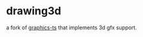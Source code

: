 # drawing3d

a fork of [graphics-ts](https://github.com/gcanti/graphics-ts) that implements 3d gfx support.
